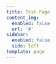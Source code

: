 ```yaml
---
title: Test Page
content_img:
  enabled: false
  url: '#'
sidebar:
  enabled: false
  side: left
template: page
---
```



